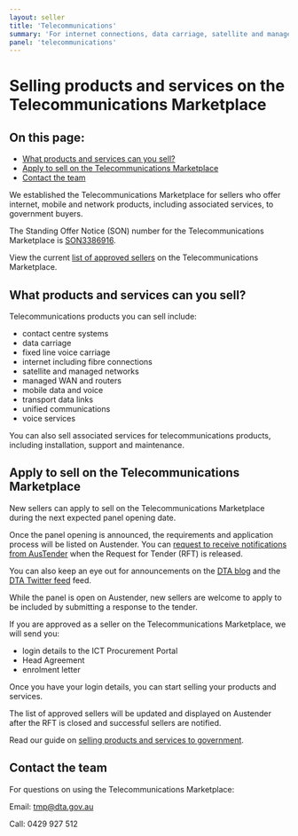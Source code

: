 ```yaml
---
layout: seller
title: 'Telecommunications'
summary: 'For internet connections, data carriage, satellite and managed networks'
panel: 'telecommunications'
---
```


# Selling products and services on the Telecommunications Marketplace

<nav class="au-inpage-nav-links" aria-label="in page navigation">
  <h2 class="au-inpage-nav-links__heading">On this page:</h2>
  <ul class="au-link-list">
    <li><a href="#what-can-you-sell">What products and services can you sell?</a></li>
    <li><a href="#apply-to-sell-on-the-telecommunications-marketplace">Apply to sell on the Telecommunications Marketplace</a></li>
    <li><a href="#contact-the-team">Contact the team</a></li>
  </ul>
</nav>

We established the Telecommunications Marketplace for sellers who offer internet, mobile and network products, including associated services, to government buyers.

The Standing Offer Notice (SON) number for the Telecommunications Marketplace is <a href="https://www.tenders.gov.au/Son/Show/fc7270c0-f972-aca0-8f96-b23046b347cf" target="_blank" rel="external noreferrer">SON3386916</a>.

View the current <a href="https://www.tenders.gov.au/Son/Show/fc7270c0-f972-aca0-8f96-b23046b347cf" target="_blank" rel="external noreferrer">list of approved sellers</a> on the Telecommunications Marketplace.

## <span name="what-can-you-sell">What products and services can you sell?</span>

Telecommunications products you can sell include:

- contact centre systems
- data carriage
- fixed line voice carriage
- internet including fibre connections
- satellite and managed networks
- managed WAN and routers
- mobile data and voice
- transport data links
- unified communications
- voice services

You can also sell associated services for telecommunications products, including installation, support and maintenance.

## <span name="apply-to-sell-on-the-telecommunications-marketplace">Apply to sell on the Telecommunications Marketplace</span>

New sellers can apply to sell on the Telecommunications Marketplace during the next expected panel opening date.

Once the panel opening is announced, the requirements and application process will be listed on Austender. You can <a href="https://www.tenders.gov.au/RegisteredUser/Register" target="_blank" rel="external noreferrer">request to receive notifications from AusTender</a> when the Request for Tender (RFT) is released.

You can also keep an eye out for announcements on the <a href="https://www.dta.gov.au/news-blogs/all" target="_blank" rel="external noreferrer">DTA blog</a> and the <a href="https://twitter.com/dta" target="_blank" rel="external noreferrer">DTA Twitter feed</a> feed.

While the panel is open on Austender, new sellers are welcome to apply to be included by submitting a response to the tender.

If you are approved as a seller on the Telecommunications Marketplace, we will send you:

- login details to the ICT Procurement Portal
- Head Agreement
- enrolment letter

Once you have your login details, you can start selling your products and services.

The list of approved sellers will be updated and displayed on Austender after the RFT is closed and successful sellers are notified.

Read our guide on [selling products and services to government](/seller/selling-through-the-dta).

## <span name="contact-the-team">Contact the team</span>

For questions on using the Telecommunications Marketplace:

Email: tmp@dta.gov.au

Call: 0429 927 512
